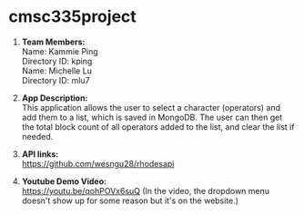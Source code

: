 # cmsc335project
1. __Team Members:__  
    Name: Kammie Ping  
    Directory ID: kping  
    Name: Michelle Lu  
    Directory ID: mlu7  

2. __App Description:__  
    This application allows the user to select a character (operators) and add them to a list, which is saved in MongoDB. The user can then get the total block count of all operators added to the list, and clear the list if needed.

3. __API links:__  
    https://github.com/wesngu28/rhodesapi

4. __Youtube Demo Video:__  
    https://youtu.be/qohPOVx6suQ
    (In the video, the dropdown menu doesn't show up for some reason but it's on the website.)